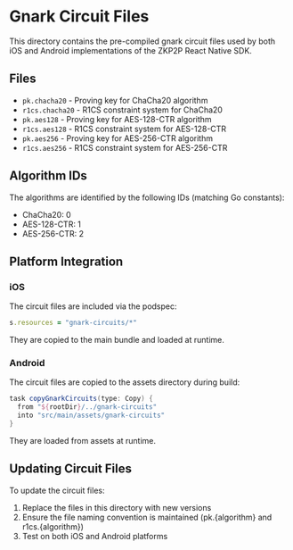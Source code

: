 # Gnark Circuit Files

This directory contains the pre-compiled gnark circuit files used by both iOS and Android implementations of the ZKP2P React Native SDK.

## Files

- `pk.chacha20` - Proving key for ChaCha20 algorithm
- `r1cs.chacha20` - R1CS constraint system for ChaCha20
- `pk.aes128` - Proving key for AES-128-CTR algorithm  
- `r1cs.aes128` - R1CS constraint system for AES-128-CTR
- `pk.aes256` - Proving key for AES-256-CTR algorithm
- `r1cs.aes256` - R1CS constraint system for AES-256-CTR

## Algorithm IDs

The algorithms are identified by the following IDs (matching Go constants):
- ChaCha20: 0
- AES-128-CTR: 1
- AES-256-CTR: 2

## Platform Integration

### iOS
The circuit files are included via the podspec:
```ruby
s.resources = "gnark-circuits/*"
```
They are copied to the main bundle and loaded at runtime.

### Android
The circuit files are copied to the assets directory during build:
```gradle
task copyGnarkCircuits(type: Copy) {
  from "${rootDir}/../gnark-circuits"
  into "src/main/assets/gnark-circuits"
}
```
They are loaded from assets at runtime.

## Updating Circuit Files

To update the circuit files:
1. Replace the files in this directory with new versions
2. Ensure the file naming convention is maintained (pk.{algorithm} and r1cs.{algorithm})
3. Test on both iOS and Android platforms 
